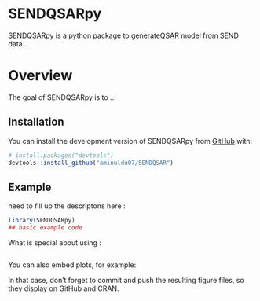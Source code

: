 SENDQSARpy
================

SENDQSARpy is a python package to generateQSAR model from SEND data…
<!-- README.md is generated from README.Rmd. Please edit that file -->

# Overview

<!-- badges: start -->
<!--[![R-CMD-check](https://github.com/aminuldu07/SENDQSAR/actions/workflows/R-CMD-check.yaml/badge.svg)](https://github.com/aminuldu07/SENDQS#AR/actions/workflows/R-CMD-check.yaml)-->
<!-- badges: end -->

The goal of SENDQSARpy is to …

## Installation

You can install the development version of SENDQSARpy from
[GitHub](https://github.com/) with:

``` r
# install.packages("devtools")
devtools::install_github("aminuldu07/SENDQSAR")
```

## Example

need to fill up the descriptons here :

``` r
library(SENDQSARpy)
## basic example code
```

What is special about using :

``` r

```



You can also embed plots, for example:

In that case, don’t forget to commit and push the resulting figure
files, so they display on GitHub and CRAN.
